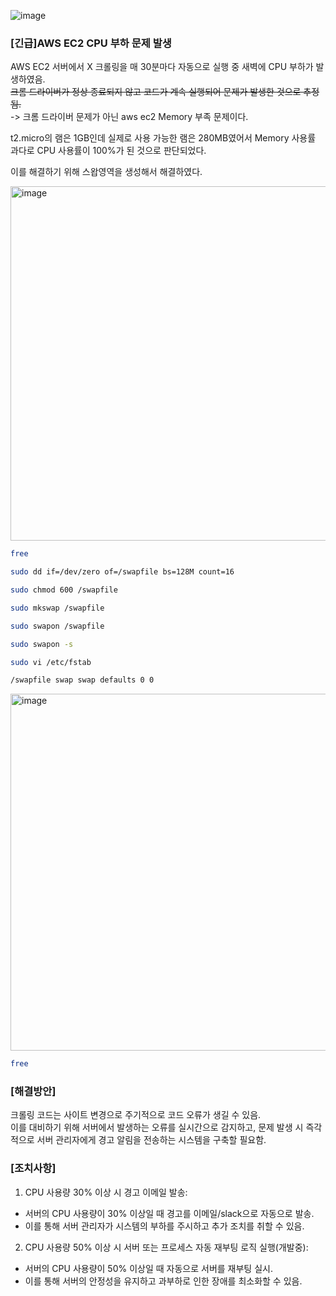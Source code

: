 ![image](https://github.com/indextrown/senior-project/assets/69367698/02a52316-37f7-40b6-be0b-fc439b421f0a)
### [긴급]AWS EC2 CPU 부하 문제 발생
AWS EC2 서버에서 X 크롤링을 매 30분마다 자동으로 실행 중 새벽에 CPU 부하가 발생하였음.  
~~크롬 드라이버가 정상 종료되지 않고 코드가 계속 실행되어 문제가 발생한 것으로 추정됨.~~  
-> 크롬 드라이버 문제가 아닌 aws ec2 Memory 부족 문제이다.  
  

t2.micro의 램은 1GB인데 실제로 사용 가능한 램은 280MB였어서 Memory 사용률 과다로 CPU 사용률이 100%가 된 것으로 판단되었다.   
  
이를 해결하기 위해 스왑영역을 생성해서 해결하였다.  

<img width="567" alt="image" src="https://github.com/indextrown/senior-project/assets/69367698/ed374e13-71a9-4000-9fb1-480e972a1ae5">

```bash
free
```    

```bash
sudo dd if=/dev/zero of=/swapfile bs=128M count=16
```    

```bash
sudo chmod 600 /swapfile
```  
  
```bash
sudo mkswap /swapfile
```  

```bash
sudo swapon /swapfile
```

```bash
sudo swapon -s  
```    

```bash
sudo vi /etc/fstab
```   

```bash
/swapfile swap swap defaults 0 0
```   
<img width="571" alt="image" src="https://github.com/indextrown/senior-project/assets/69367698/3db67fc1-011b-4d14-b1b5-6570ac485400">

```bash
free
```  


### [해결방안]  
크롤링 코드는 사이트 변경으로 주기적으로 코드 오류가 생길 수 있음.   
이를 대비하기 위해 서버에서 발생하는 오류를 실시간으로 감지하고, 문제 발생 시 즉각적으로 서버 관리자에게 경고 알림을 전송하는 시스템을 구축할 필요함.   


### [조치사항] 
1. CPU 사용량 30% 이상 시 경고 이메일 발송:  
  
- 서버의 CPU 사용량이 30% 이상일 때 경고를 이메일/slack으로 자동으로 발송.    
- 이를 통해 서버 관리자가 시스템의 부하를 주시하고 추가 조치를 취할 수 있음.    
   

2. CPU 사용량 50% 이상 시 서버 또는 프로세스 자동 재부팅 로직 실행(개발중):    

- 서버의 CPU 사용량이 50% 이상일 때 자동으로 서버를 재부팅 실시.    
- 이를 통해 서버의 안정성을 유지하고 과부하로 인한 장애를 최소화할 수 있음.    
